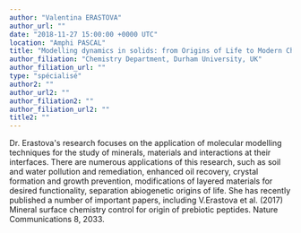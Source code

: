 ```yaml
---
author: "Valentina ERASTOVA"
author_url: ""
date: "2018-11-27 15:00:00 +0000 UTC"
location: "Amphi PASCAL"
title: "Modelling dynamics in solids: from Origins of Life to Modern Challenges"
author_filiation: "Chemistry Department, Durham University, UK"
author_filiation_url: ""
type: "spécialisé"
author2: ""
author_url2: ""
author_filiation2: ""
author_filiation_url2: ""
title2: ""
---
```

Dr. Erastova's research focuses on the application of molecular modelling techniques for the study of minerals, materials and interactions at their interfaces. There are numerous applications of this research, such as soil and water pollution and remediation, enhanced oil recovery, crystal formation and growth prevention, modifications of layered materials for desired functionality, separation abiogenetic origins of life. She has recently published a number of important papers, including V.Erastova et al. (2017) Mineral surface chemistry control for origin of prebiotic peptides. Nature Communications 8, 2033.
